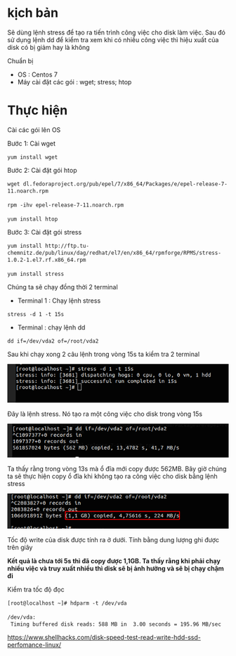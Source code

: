 # kịch bản 
Sẽ dùng lệnh stress để tạo ra tiến trình công việc cho disk làm việc. Sau đó sử dụng lệnh dd để kiểm tra xem khi có nhiều công việc thì hiệu xuất của disk có bị giảm hay là không 

Chuẩn bị 
- OS : Centos 7
- Máy cài đặt các gói : wget; stress; htop

# Thực hiện 
Cài các gói lên OS

Bước 1: Cài wget 
```
yum install wget
```
Bước 2: Cài đặt gói htop
```
wget dl.fedoraproject.org/pub/epel/7/x86_64/Packages/e/epel-release-7-11.noarch.rpm

rpm -ihv epel-release-7-11.noarch.rpm 

yum install htop
```
Bước 3: Cài đặt gói stress
```
yum install http://ftp.tu-chemnitz.de/pub/linux/dag/redhat/el7/en/x86_64/rpmforge/RPMS/stress-1.0.2-1.el7.rf.x86_64.rpm

yum install stress 
```
Chúng ta sẽ chạy đồng thời 2 terminal 

- Terminal 1 : Chạy lệnh stress
```
stress -d 1 -t 15s 
```
- Terminal : chạy lệnh dd
```
dd if=/dev/vda2 of=/root/vda2
```

Sau khi chạy xong 2 câu lệnh trong vòng 15s ta kiểm tra 2 terminal 

![](../images/labs/cpu/screenshot_9.png)

Đây là lệnh stress. Nó tạo ra một công việc cho disk trong vòng 15s 

![](../images/labs/cpu/screenshot_10.png)

Ta thấy rằng trong vòng 13s mà ổ đĩa mới copy được 562MB. Bây giờ chúng ta sẽ thực hiện copy ổ đĩa khi không tạo ra công việc cho disk bằng lệnh stress 

![](../images/labs/cpu/screenshot_11.png)

Tốc độ write của disk được tính ra ở dưới. Tính bằng dung lượng ghi được trên giây

**Kết quả là chưa tới 5s thì đã copy được 1,1GB. Ta thấy rằng khi phải chạy nhiều việc và truy xuất nhiều thì disk sẽ bị ảnh hưởng và sẽ bị chạy chậm đi**

Kiểm tra tốc độ đọc 
```
[root@localhost ~]# hdparm -t /dev/vda 

/dev/vda:
 Timing buffered disk reads: 588 MB in  3.00 seconds = 195.96 MB/sec
```

https://www.shellhacks.com/disk-speed-test-read-write-hdd-ssd-perfomance-linux/

